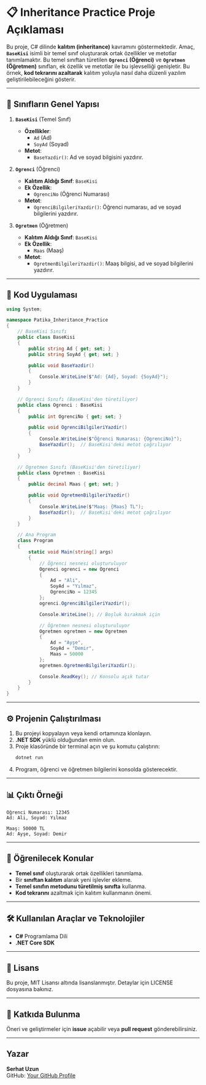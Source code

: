 # 📋 Inheritance Practice Proje Açıklaması

Bu proje, C# dilinde **kalıtım (inheritance)** kavramını göstermektedir. Amaç, **`BaseKisi`** isimli bir temel sınıf oluşturarak ortak özellikler ve metotlar tanımlamaktır. Bu temel sınıftan türetilen **`Ogrenci` (Öğrenci)** ve **`Ogretmen` (Öğretmen)** sınıfları, ek özellik ve metotlar ile bu işlevselliği genişletir. Bu örnek, **kod tekrarını azaltarak** kalıtım yoluyla nasıl daha düzenli yazılım geliştirilebileceğini gösterir.

---

## 📂 Sınıfların Genel Yapısı

1. **`BaseKisi`** (Temel Sınıf)  
   - **Özellikler**:  
     - `Ad` (Ad)  
     - `SoyAd` (Soyad)  
   - **Metot**:  
     - `BaseYazdir()`: Ad ve soyad bilgisini yazdırır.

2. **`Ogrenci`** (Öğrenci)  
   - **Kalıtım Aldığı Sınıf**: `BaseKisi`  
   - **Ek Özellik**:  
     - `OgrenciNo` (Öğrenci Numarası)  
   - **Metot**:  
     - `OgrenciBilgileriYazdir()`: Öğrenci numarası, ad ve soyad bilgilerini yazdırır.

3. **`Ogretmen`** (Öğretmen)  
   - **Kalıtım Aldığı Sınıf**: `BaseKisi`  
   - **Ek Özellik**:  
     - `Maas` (Maaş)  
   - **Metot**:  
     - `OgretmenBilgileriYazdir()`: Maaş bilgisi, ad ve soyad bilgilerini yazdırır.

---

## 🔧 Kod Uygulaması

```csharp
using System;

namespace Patika_Inheritance_Practice
{
    // BaseKisi Sınıfı
    public class BaseKisi
    {
        public string Ad { get; set; }
        public string SoyAd { get; set; }

        public void BaseYazdir()
        {
            Console.WriteLine($"Ad: {Ad}, Soyad: {SoyAd}");
        }
    }

    // Ogrenci Sınıfı (BaseKisi'den türetiliyor)
    public class Ogrenci : BaseKisi
    {
        public int OgrenciNo { get; set; }

        public void OgrenciBilgileriYazdir()
        {
            Console.WriteLine($"Öğrenci Numarası: {OgrenciNo}");
            BaseYazdir();  // BaseKisi'deki metot çağrılıyor
        }
    }

    // Ogretmen Sınıfı (BaseKisi'den türetiliyor)
    public class Ogretmen : BaseKisi
    {
        public decimal Maas { get; set; }

        public void OgretmenBilgileriYazdir()
        {
            Console.WriteLine($"Maaş: {Maas} TL");
            BaseYazdir();  // BaseKisi'deki metot çağrılıyor
        }
    }

    // Ana Program
    class Program
    {
        static void Main(string[] args)
        {
            // Öğrenci nesnesi oluşturuluyor
            Ogrenci ogrenci = new Ogrenci
            {
                Ad = "Ali",
                SoyAd = "Yılmaz",
                OgrenciNo = 12345
            };
            ogrenci.OgrenciBilgileriYazdir();

            Console.WriteLine(); // Boşluk bırakmak için

            // Öğretmen nesnesi oluşturuluyor
            Ogretmen ogretmen = new Ogretmen
            {
                Ad = "Ayşe",
                SoyAd = "Demir",
                Maas = 50000
            };
            ogretmen.OgretmenBilgileriYazdir();

            Console.ReadKey(); // Konsolu açık tutar
        }
    }
}
```

---

## ⚙️ Projenin Çalıştırılması

1. Bu projeyi kopyalayın veya kendi ortamınıza klonlayın.
2. **.NET SDK** yüklü olduğundan emin olun.
3. Proje klasöründe bir terminal açın ve şu komutu çalıştırın:
   ```bash
   dotnet run
   ```
4. Program, öğrenci ve öğretmen bilgilerini konsolda gösterecektir.

---

## 📊 Çıktı Örneği

```
Öğrenci Numarası: 12345
Ad: Ali, Soyad: Yılmaz

Maaş: 50000 TL
Ad: Ayşe, Soyad: Demir
```

---

## 🚀 Öğrenilecek Konular

- **Temel sınıf** oluşturarak ortak özellikleri tanımlama.
- Bir **sınıftan kalıtım** alarak yeni işlevler ekleme.
- **Temel sınıfın metodunu türetilmiş sınıfta** kullanma.
- **Kod tekrarını** azaltmak için kalıtım kullanmanın önemi.

---

## 🛠️ Kullanılan Araçlar ve Teknolojiler

- **C#** Programlama Dili  
- **.NET Core SDK**

---

## 📌 Lisans

Bu proje, MIT Lisansı altında lisanslanmıştır. Detaylar için LICENSE dosyasına bakınız.

---

## 🤝 Katkıda Bulunma

Öneri ve geliştirmeler için **issue** açabilir veya **pull request** gönderebilirsiniz.

---

## Yazar

**Serhat Uzun**  
GitHub: [Your GitHub Profile](https://github.com/serhatuzun)  

